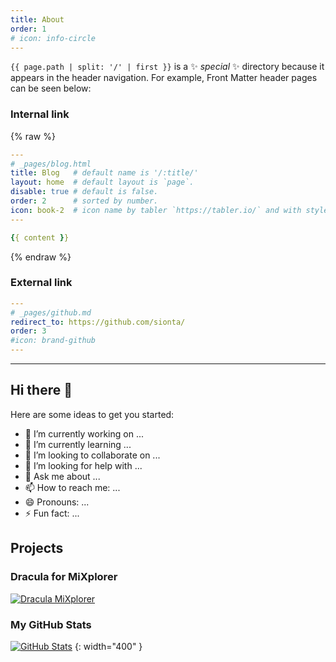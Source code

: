 ```yaml
---
title: About
order: 1
# icon: info-circle
---
```


`{{ page.path | split: '/' | first }}` is a ✨ _special_ ✨ directory because it appears in the header navigation. For example, Front Matter header pages can be seen below:

### Internal link

<!-- markdownlint-disable -->
{% raw %}
```yaml
---
# _pages/blog.html
title: Blog   # default name is '/:title/'
layout: home  # default layout is `page`.
disable: true # default is false.
order: 2      # sorted by number.
icon: book-2  # icon name by tabler `https://tabler.io/` and with style `outline`.
---

{{ content }}

```
{% endraw %}
<!-- markdownlint-restore -->

### External link

```yaml
---
# _pages/github.md
redirect_to: https://github.com/sionta/
order: 3
#icon: brand-github
---

```

---

## Hi there 👋

Here are some ideas to get you started:

- 🔭 I’m currently working on ...
- 🌱 I’m currently learning ...
- 👯 I’m looking to collaborate on ...
- 🤔 I’m looking for help with ...
- 💬 Ask me about ...
- 📫 How to reach me: ...
- 😄 Pronouns: ...
- ⚡ Fun fact: ...

## Projects

### Dracula for MiXplorer

[![Dracula MiXplorer](https://github-readme-stats.vercel.app/api/pin/?username=dracula&repo=mixplorer&theme=dracula&hide_border=false&show_owner=true)](https://github.com/dracula/mixplorer)

### My GitHub Stats

[![GitHub Stats](https://github-readme-stats.vercel.app/api?username=sionta&theme=solarized-dark&hide_title=true&locale=en&include_all_commits=true)](https://github.com/sionta)
{: width="400" }

